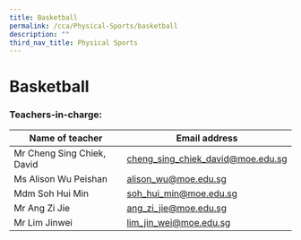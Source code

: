 ```yaml
---
title: Basketball
permalink: /cca/Physical-Sports/basketball
description: ""
third_nav_title: Physical Sports
---
```

# **Basketball**

### Teachers-in-charge:

| Name of teacher 	| Email address 	|
|---	|---	|
| Mr Cheng Sing Chiek, David 	| [cheng_sing_chiek_david@moe.edu.sg](mailto:cheng_sing_chiek_david@moe.edu.sg) 	|
| Ms Alison Wu Peishan 	| [alison_wu@moe.edu.sg](mailto:alison_wu@moe.edu.sg) 	|
| Mdm Soh Hui Min 	| [soh_hui_min@moe.edu.sg](mailto:soh_hui_min@moe.edu.sg) 	|
| Mr Ang Zi Jie 	| [ang_zi_jie@moe.edu.sg](mailto:ang_zi_jie@moe.edu.sg) 	|
| Mr Lim Jinwei 	| [lim_jin_wei@moe.edu.sg](mailto:lim_jin_wei@moe.edu.sg) 	|